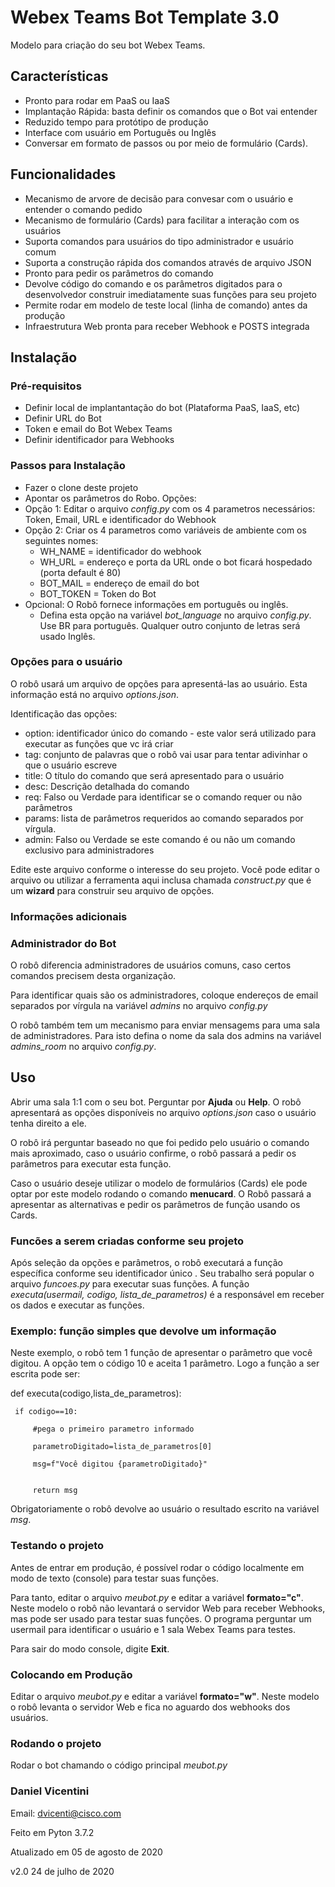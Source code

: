 # Webex Teams Bot Template 3.0

Modelo para criação do seu bot Webex Teams.

## Características

* Pronto para rodar em PaaS ou IaaS
* Implantação Rápida: basta definir os comandos que o Bot vai entender
* Reduzido tempo para protótipo de produção
* Interface com usuário em Português ou Inglês
* Conversar em formato de passos ou por meio de formulário (Cards).

## Funcionalidades

* Mecanismo de arvore de decisão para convesar com o usuário e entender o comando pedido
* Mecanismo de formulário (Cards) para facilitar a interação com os usuários
* Suporta comandos para usuários do tipo administrador e usuário comum
* Suporta a construção rápida dos comandos através de arquivo JSON
* Pronto para pedir os parâmetros do comando
* Devolve código do comando e os parâmetros digitados para o desenvolvedor construir imediatamente suas funções para seu projeto
* Permite rodar em modelo de teste local (linha de comando) antes da produção
* Infraestrutura Web pronta para receber Webhook e POSTS integrada

## Instalação

### Pré-requisitos

* Definir local de implantantação do bot (Plataforma PaaS, IaaS, etc)
* Definir URL do Bot
* Token e email do Bot Webex Teams
* Definir identificador para Webhooks

### Passos para Instalação

* Fazer o clone deste projeto
* Apontar os parâmetros do Robo. Opções:
* Opção 1: Editar o arquivo *config.py* com os 4 parametros necessários: Token, Email, URL e identificador do Webhook
* Opção 2: Criar os 4 parametros como variáveis de ambiente com os seguintes nomes:
    * WH_NAME = identificador do webhook
    * WH_URL = endereço e porta da URL onde o bot ficará hospedado (porta default é 80)
    * BOT_MAIL = endereço de email do bot
    * BOT_TOKEN = Token do Bot
* Opcional: O Robô fornece informações em português ou inglês.
    * Defina esta opção na variável *bot_language* no arquivo *config.py*. Use BR para português. Qualquer outro conjunto de letras será usado Inglês.

### Opções para o usuário

O robô usará um arquivo de opções para apresentá-las ao usuário. Esta informação está no arquivo *options.json*.

Identificação das opções:

* option: identificador único do comando - este valor será utilizado para executar as funções que vc irá criar
* tag: conjunto de palavras que o robô vai usar para tentar adivinhar o que o usuário escreve
* title: O título do comando que será apresentado para o usuário
* desc:  Descrição detalhada do comando
* req: Falso ou Verdade para identificar se o comando requer ou não parâmetros
* params: lista de parâmetros requeridos ao comando separados por vírgula.
* admin: Falso ou Verdade se este comando é ou não um comando exclusivo para administradores

Edite este arquivo conforme o interesse do seu projeto. Você pode editar o arquivo ou utilizar a ferramenta aqui inclusa chamada *construct.py* que é um **wizard** para construir seu arquivo de opções.

### Informações adicionais

### Administrador do Bot

O robô diferencia administradores de usuários comuns, caso certos comandos precisem desta organização.

Para identificar quais são os administradores, coloque endereços de email separados por vírgula na variável *admins* no arquivo *config.py*

O robô também tem um mecanismo para enviar mensagems para uma sala de administradores. Para isto defina o nome da sala dos admins na variável *admins_room* no arquivo *config.py*.
 
 
## Uso

Abrir uma sala 1:1 com o seu bot. Perguntar por **Ajuda** ou **Help**. O robô apresentará as opções disponíveis no arquivo *options.json* caso o usuário tenha direito a ele.

O robô irá perguntar baseado no que foi pedido pelo usuário o comando mais aproximado, caso o usuário confirme, o robô passará a pedir os parâmetros para executar esta função.

Caso o usuário deseje utilizar o modelo de formulários (Cards) ele pode optar por este modelo rodando o comando **menucard**. O Robô passará a apresentar as alternativas e pedir os parâmetros de função usando os Cards.

### Funcões a serem criadas conforme seu projeto

Após seleção da opções e parâmetros, o robô executará a função específica conforme seu identificador único . Seu trabalho será popular o arquivo *funcoes.py* para executar suas funções. A função *executa(usermail, codigo, lista_de_parametros)* é a responsável em receber os dados e executar as funções.

### Exemplo: função simples que devolve um informação

Neste exemplo, o robô tem 1 função de apresentar o parâmetro que você digitou. A opção tem o código 10 e aceita 1 parâmetro. Logo a função a ser escrita pode ser:

def executa(codigo,lista_de_parametros):

     if codigo==10:
 
         #pega o primeiro parametro informado

         parametroDigitado=lista_de_parametros[0]

         msg=f"Você digitou {parametroDigitado}"


         return msg

Obrigatoriamente o robô devolve ao usuário o resultado escrito na variável *msg*.

### Testando o projeto

Antes de entrar em produção, é possível rodar o código localmente em modo de texto (console) para testar suas funções.

Para tanto, editar o arquivo *meubot.py* e editar a variável **formato="c"**. Neste modelo o robô não levantará o servidor Web para receber Webhooks, mas pode ser usado para testar suas funções. O programa perguntar um usermail para identificar o usuário e 1 sala Webex Teams para testes.

Para sair do modo console, digite **Exit**.

### Colocando em Produção

Editar o arquivo *meubot.py* e editar a variável **formato="w"**. Neste modelo o robô levanta o servidor Web e fica no aguardo dos webhooks dos usuários.


### Rodando o projeto

Rodar o bot chamando o código principal *meubot.py*




### Daniel Vicentini

Email: dvicenti@cisco.com

Feito em Pyton 3.7.2


Atualizado em 05 de agosto de 2020

v2.0 24 de julho de 2020
